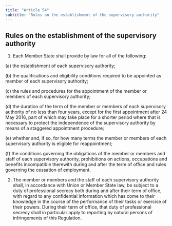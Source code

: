 ```yaml
---
title: "Article 54"
subtitle: "Rules on the establishment of the supervisory authority"
---
```

## Rules on the establishment of the supervisory authority

1. Each Member State shall provide by law for all of the following:

(a) the establishment of each supervisory authority;

(b) the qualifications and eligibility conditions required to be appointed as member of each supervisory authority;

(c) the rules and procedures for the appointment of the member or members of each supervisory authority;

(d) the duration of the term of the member or members of each supervisory authority of no less than four years, except for the first appointment after 24 May 2016, part of which may take place for a shorter period where that is necessary to protect the independence of the supervisory authority by means of a staggered appointment procedure;

(e) whether and, if so, for how many terms the member or members of each supervisory authority is eligible for reappointment;

(f) the conditions governing the obligations of the member or members and staff of each supervisory authority, prohibitions on actions, occupations and benefits incompatible therewith during and after the term of office and rules governing the cessation of employment.

2. The member or members and the staff of each supervisory authority shall, in accordance with Union or Member State law, be subject to a duty of professional secrecy both during and after their term of office, with regard to any confidential information which has come to their knowledge in the course of the performance of their tasks or exercise of their powers. During their term of office, that duty of professional secrecy shall in particular apply to reporting by natural persons of infringements of this Regulation.
